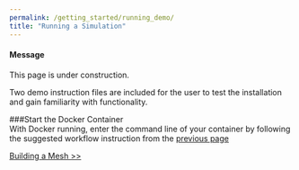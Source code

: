```yaml
---
permalink: /getting_started/running_demo/
title: "Running a Simulation"
---
```


<div class="notice--info">
  <h4>Message</h4>
  <p>This page is under  construction.</p>
</div>

Two demo instruction files are included for the user to test the installation and gain familiarity with functionality.  

###Start the Docker Container  
With Docker running, enter the command line of your container by following the suggested workflow instruction from the [previous page](/mmoth-vent/getting_started/)

<a href="/MMotH-Vent/getting_started/mesh_generation_readme/" class="btn btn--primary">Building a Mesh >></a>
